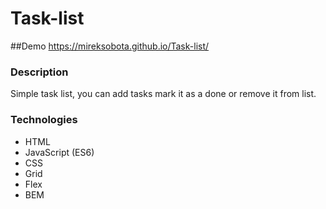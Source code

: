 # Task-list

##Demo
https://mireksobota.github.io/Task-list/


### Description
Simple task list, you can add tasks mark it as a done or remove it from list.

### Technologies
- HTML
- JavaScript (ES6)
- CSS
- Grid
- Flex
- BEM

